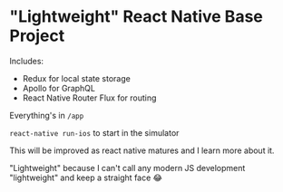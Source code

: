 # "Lightweight" React Native Base Project

Includes:
* Redux for local state storage
* Apollo for GraphQL
* React Native Router Flux for routing

Everything's in `/app`

`react-native run-ios` to start in the simulator

This will be improved as react native matures and I learn more about it.

"Lightweight" because I can't call any modern JS development "lightweight" and keep a straight face 😂
